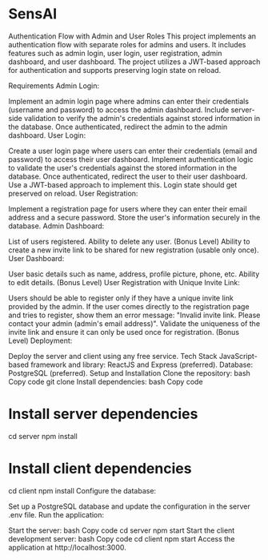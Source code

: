# SensAI
Authentication Flow with Admin and User Roles
This project implements an authentication flow with separate roles for admins and users. It includes features such as admin login, user login, user registration, admin dashboard, and user dashboard. The project utilizes a JWT-based approach for authentication and supports preserving login state on reload.

Requirements
Admin Login:

Implement an admin login page where admins can enter their credentials (username and password) to access the admin dashboard.
Include server-side validation to verify the admin's credentials against stored information in the database.
Once authenticated, redirect the admin to the admin dashboard.
User Login:

Create a user login page where users can enter their credentials (email and password) to access their user dashboard.
Implement authentication logic to validate the user's credentials against the stored information in the database.
Once authenticated, redirect the user to their user dashboard.
Use a JWT-based approach to implement this.
Login state should get preserved on reload.
User Registration:

Implement a registration page for users where they can enter their email address and a secure password.
Store the user's information securely in the database.
Admin Dashboard:

List of users registered.
Ability to delete any user.
(Bonus Level) Ability to create a new invite link to be shared for new registration (usable only once).
User Dashboard:

User basic details such as name, address, profile picture, phone, etc.
Ability to edit details.
(Bonus Level) User Registration with Unique Invite Link:

Users should be able to register only if they have a unique invite link provided by the admin.
If the user comes directly to the registration page and tries to register, show them an error message: "Invalid invite link. Please contact your admin (admin's email address)".
Validate the uniqueness of the invite link and ensure it can only be used once for registration.
(Bonus Level) Deployment:

Deploy the server and client using any free service.
Tech Stack
JavaScript-based framework and library: ReactJS and Express (preferred).
Database: PostgreSQL (preferred).
Setup and Installation
Clone the repository:
bash
Copy code
git clone <repository-url>
Install dependencies:
bash
Copy code
# Install server dependencies
cd server
npm install

# Install client dependencies
cd client
npm install
Configure the database:

Set up a PostgreSQL database and update the configuration in the server .env file.
Run the application:

Start the server:
bash
Copy code
cd server
npm start
Start the client development server:
bash
Copy code
cd client
npm start
Access the application at http://localhost:3000.